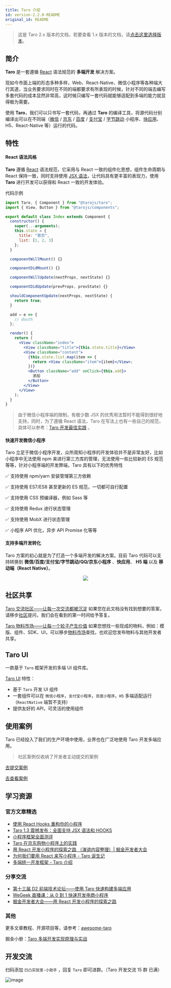 ```yaml
---
title: Taro 介绍
id: version-2.2.0-README
original_id: README
---
```


> 这是 Taro 2.x 版本的文档，若要查看 1.x 版本的文档，请[点击这里选择版本](/taro/versions.md)。

## 简介

**Taro** 是一套遵循 [React](https://reactjs.org/) 语法规范的 **多端开发** 解决方案。

现如今市面上端的形态多种多样，Web、React-Native、微信小程序等各种端大行其道，当业务要求同时在不同的端都要求有所表现的时候，针对不同的端去编写多套代码的成本显然非常高，这时候只编写一套代码就能够适配到多端的能力就显得极为需要。

使用 **Taro**，我们可以只书写一套代码，再通过 **Taro** 的编译工具，将源代码分别编译出可以在不同端（[微信](https://mp.weixin.qq.com/) / [京东](https://mp.jd.com/?entrance=taro) / [百度](https://smartprogram.baidu.com/) / [支付宝](https://mini.open.alipay.com/) / [字节跳动](https://developer.toutiao.com/) 小程序、[快应用](https://www.quickapp.cn/)、H5、React-Native 等）运行的代码。

## 特性

#### React 语法风格

**Taro** 遵循 [React](https://reactjs.org/) 语法规范，它采用与 React 一致的组件化思想，组件生命周期与 React 保持一致，同时支持使用 [JSX 语法](jsx.html)，让代码具有更丰富的表现力，使用 **Taro** 进行开发可以获得和 React 一致的开发体验。

代码示例

```jsx
import Taro, { Component } from "@tarojs/taro";
import { View, Button } from "@tarojs/components";

export default class Index extends Component {
  constructor() {
    super(...arguments);
    this.state = {
      title: "首页",
      list: [1, 2, 3]
    };
  }

  componentWillMount() {}

  componentDidMount() {}

  componentWillUpdate(nextProps, nextState) {}

  componentDidUpdate(prevProps, prevState) {}

  shouldComponentUpdate(nextProps, nextState) {
    return true;
  }

  add = e => {
    // dosth
  };

  render() {
    return (
      <View className="index">
        <View className="title">{this.state.title}</View>
        <View className="content">
          {this.state.list.map(item => {
            return <View className="item">{item}</View>;
          })}
          <Button className="add" onClick={this.add}>
            添加
          </Button>
        </View>
      </View>
    );
  }
}
```

> 由于微信小程序端的限制，有极少数 JSX 的优秀用法暂时不能得到很好地支持，同时，为了遵循 React 语法，Taro 在写法上也有一些自己的规范，具体可以参考：[Taro 开发最佳实践](best-practice.html) 。

#### 快速开发微信小程序

Taro 立足于微信小程序开发，众所周知小程序的开发体验并不是非常友好，比如小程序中无法使用 npm 来进行第三方库的管理，无法使用一些比较新的 ES 规范等等，针对小程序端的开发弊端，Taro 具有以下的优秀特性

✅ 支持使用 npm/yarn 安装管理第三方依赖

✅ 支持使用 ES7/ES8 甚至更新的 ES 规范，一切都可自行配置

✅ 支持使用 CSS 预编译器，例如 Sass 等

✅ 支持使用 Redux 进行状态管理

✅ 支持使用 MobX 进行状态管理

✅ 小程序 API 优化，异步 API Promise 化等等

#### 支持多端开发转化

Taro 方案的初心就是为了打造一个多端开发的解决方案。目前 Taro 代码可以支持转换到 **微信/百度/支付宝/字节跳动/QQ/京东小程序** 、**快应用**、 **H5 端** 以及 **移动端（React Native）**。

<div align="center"><img src="https://storage.360buyimg.com/taro-resource/platforms.min.jpg"/></div>

## 社区共享

[Taro 交流社区——让每一次交流都被沉淀](https://taro-club.jd.com/) 如果您在此文档没有找到想要的答案，请移步[社区](https://taro-club.jd.com)提问，我们会在看到的第一时间给予答复。

[Taro 物料市场——让每一个轮子产生价值](https://taro-ext.jd.com/) 如果您想找一些现成的物料，例如：模版、组件、SDK、UI，可以移步[物料市场](https://taro-ext.jd.com/)查找，也欢迎您发布物料与其他开发者共享。

## Taro UI

一款基于 `Taro` 框架开发的多端 UI 组件库。

[Taro UI](https://taro-ui.jd.com) 特性：

- 基于 `Taro` 开发 UI 组件
- 一套组件可以在 `微信小程序`，`支付宝小程序`，`百度小程序`，`H5` 多端适配运行（`ReactNative` 端暂不支持）
- 提供友好的 API，可灵活的使用组件

## 使用案例

Taro 已经投入了我们的生产环境中使用，业界也在广泛地使用 Taro 开发多端应用。

> 社区案例仅收纳了开发者主动提交的案例

[去提交案例](https://github.com/nervjs/taro-user-cases)

[去查看案例](https://nervjs.github.io/taro-user-cases/)


## 学习资源

### 官方文章精选

- [使用 React Hooks 重构你的小程序](https://aotu.io/notes/2019/07/10/taro-hooks/)
- [Taro 1.3 震撼发布：全面支持 JSX 语法和 HOOKS](https://aotu.io/notes/2019/06/13/taro-1-3/)
- [小程序框架全面测评](https://aotu.io/notes/2019/03/12/mini-program-framework-full-review/)
- [Taro 在京东购物小程序上的实践](https://aotu.io/notes/2018/09/11/taro-in-jd/)
- [用 React 开发小程序的探索之路 （演讲内容整理）| 掘金开发者大会](https://juejin.im/post/5ba346a7f265da0ad13b78bd)
- [为何我们要用 React 来写小程序 - Taro 诞生记](https://aotu.io/notes/2018/06/25/the-birth-of-taro/)
- [多端统一开发框架 - Taro 介绍](https://aotu.io/notes/2018/06/07/Taro/)

### 分享交流

- [第十三届 D2 前端技术论坛——使用 Taro 快速构建多端应用](https://www.yuque.com/d2forum/content/d213#6a1363f4)
- [WeGeek 直播课：从 0 到 1 快速开发电商小程序](https://link.juejin.im/?target=https%3A%2F%2Fcloud.tencent.com%2Fedu%2Flearning%2Flive-1497)
- [掘金开发者大会——用 React 开发小程序的探索之路](https://www.itdks.com/Course/detail?id=16289)

### 其他

更多文章教程、开源项目等，请参考：[awesome-taro](https://github.com/NervJS/awesome-taro)

掘金小册：[Taro 多端开发实现原理与实战](https://juejin.im/book/5b73a131f265da28065fb1cd?referrer=5ba228f16fb9a05d3251492d)

## 开发交流

扫码添加 `凹凸实验室-小助手` ，回复 `Taro` 即可进群。（Taro 开发交流 15 群 已满）

![image](http://storage.jd.com/taro-resource/qrcode-into-wechat.png)
